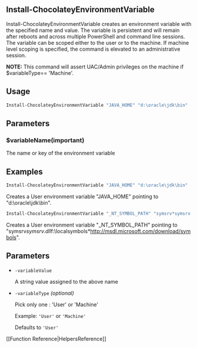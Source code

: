 ## Install-ChocolateyEnvironmentVariable

Install-ChocolateyEnvironmentVariable creates an environment variable
with the specified name and value. The variable is persistent and
will remain after reboots and across multiple PowerShell and command
line sessions. The variable can be scoped either to the user or to
the machine. If machine level scoping is specified, the command is
elevated to an administrative session.

**NOTE:** This command will assert UAC/Admin privileges on the machine if $variableType== 'Machine'.

## Usage

```powershell
Install-ChocolateyEnvironmentVariable "JAVA_HOME" "d:\oracle\jdk\bin"
```

## Parameters
### $variableName(important)
The name or key of the environment variable

## Examples

```powershell
Install-ChocolateyEnvironmentVariable "JAVA_HOME" "d:\oracle\jdk\bin"
```

Creates a User environment variable "JAVA_HOME" pointing to "d:\oracle\jdk\bin".

```powershell
Install-ChocolateyEnvironmentVariable "_NT_SYMBOL_PATH" "symsrv*symsrv.dll*f:\localsymbols*http://msdl.microsoft.com/download/symbols" "Machine"
```

Creates a User environment variable "_NT_SYMBOL_PATH" pointing to "symsrv*symsrv.dll*f:\localsymbols*http://msdl.microsoft.com/download/symbols".

## Parameters

* `-variableValue`

    A string value assigned to the above name

* `-variableType` _(optional)_

    Pick only one : 'User' or 'Machine'

    Example: `'User'` or `'Machine'`

    Defaults to `'User'`

[[Function Reference|HelpersReference]]